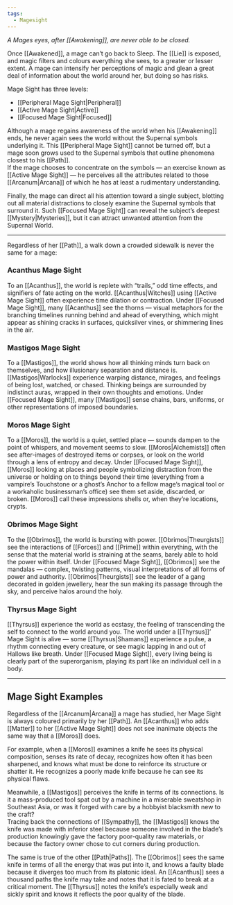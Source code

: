 ```yaml
---
tags:
  - Magesight
---
```

_A Mages eyes, after [[Awakening]], are never able to be closed._

Once [[Awakened]], a mage can’t go back to Sleep. The [[Lie]] is exposed, and magic filters and colours everything she sees, to a greater or lesser extent. A mage can intensify her perceptions of magic and glean a great deal of information about the world around her, but doing so has risks. 

Mage Sight has three levels: 
- [[Peripheral Mage Sight|Peripheral]] 
- [[Active Mage Sight|Active]] 
- [[Focused Mage Sight|Focused]]

Although a mage regains awareness of the world when his [[Awakening]] ends, he never again sees the world without the Supernal symbols underlying it. This [[Peripheral Mage Sight]] cannot be turned off, but a mage soon grows used to the Supernal symbols that outline phenomena closest to his [[Path]].\
If the mage chooses to concentrate on the symbols — an exercise known as [[Active Mage Sight]] — he perceives all the attributes related to those [[Arcanum|Arcana]] of which he has at least a rudimentary understanding. 

Finally, the mage can direct all his attention toward a single subject, blotting out all material distractions to closely examine the Supernal symbols that surround it. Such [[Focused Mage Sight]] can reveal the subject’s deepest [[Mystery|Mysteries]], but it can attract unwanted attention from the Supernal World.

---

Regardless of her [[Path]], a walk down a crowded sidewalk is never the same for a mage:

### Acanthus Mage Sight

To an [[Acanthus]], the world is replete with “trails,” odd time effects, and signifiers of fate acting on the world. [[Acanthus|Witches]] using [[Active Mage Sight]] often experience time dilation or contraction. Under [[Focused Mage Sight]], many [[Acanthus]] see the thorns — visual metaphors for the branching timelines running behind and ahead of everything, which might appear as shining cracks in surfaces, quicksilver vines, or shimmering lines in the air.

### Mastigos Mage Sight

To a [[Mastigos]], the world shows how all thinking minds turn back on themselves, and how illusionary separation and distance is. [[Mastigos|Warlocks]] experience warping distance, mirages, and feelings of being lost, watched, or chased. Thinking beings are surrounded by indistinct auras, wrapped in their own thoughts and emotions. Under [[Focused Mage Sight]], many [[Mastigos]] sense chains, bars, uniforms, or other representations of imposed boundaries.

### Moros Mage Sight

To a [[Moros]], the world is a quiet, settled place — sounds dampen to the point of whispers, and movement seems to slow. [[Moros|Alchemists]] often see after-images of destroyed items or corpses, or look on the world through a lens of entropy and decay. Under [[Focused Mage Sight]], [[Moros]] looking at places and people symbolizing distraction from the universe or holding on to things beyond their time (everything from a vampire’s Touchstone or a ghost’s Anchor to a fellow mage’s magical tool or a workaholic businessman’s office) see them set aside, discarded, or broken. [[Moros]] call these impressions shells or, when they’re locations, crypts.

### Obrimos Mage Sight

To the [[Obrimos]], the world is bursting with power. [[Obrimos|Theurgists]] see the interactions of [[Forces]] and [[Prime]] within everything, with the sense that the material world is straining at the seams, barely able to hold the power within itself. Under [[Focused Mage Sight]], [[Obrimos]] see the mandalas — complex, twisting patterns, visual interpretations of all forms of power and authority. [[Obrimos|Theurgists]] see the leader of a gang decorated in golden jewellery, hear the sun making its passage through the sky, and perceive halos around the holy.

### Thyrsus Mage Sight

[[Thyrsus]] experience the world as ecstasy, the feeling of transcending the self to connect to the world around you. The world under a [[Thyrsus]]’ Mage Sight is alive — some [[Thyrsus|Shamans]] experience a pulse, a rhythm connecting every creature, or see magic lapping in and out of Hallows like breath. Under [[Focused Mage Sight]], every living being is clearly part of the superorganism, playing its part like an individual cell in a body.

---

## Mage Sight Examples

Regardless of the [[Arcanum|Arcana]] a mage has studied, her Mage Sight is always coloured primarily by her [[Path]]. An [[Acanthus]] who adds [[Matter]] to her [[Active Mage Sight]] does not see inanimate objects the same way that a [[Moros]] does.

For example, when a [[Moros]] examines a knife he sees its physical composition, senses its rate of decay, recognizes how often it has been sharpened, and knows what must be done to reinforce its structure or shatter it. He recognizes a poorly made knife because he can see its physical flaws.

Meanwhile, a [[Mastigos]] perceives the knife in terms of its connections. Is it a mass-produced tool spat out by a machine in a miserable sweatshop in Southeast Asia, or was it forged with care by a hobbyist blacksmith new to the craft?\
Tracing back the connections of [[Sympathy]], the [[Mastigos]] knows the knife was made with inferior steel because someone involved in the blade’s production knowingly gave the factory poor-quality raw materials, or because the factory owner chose to cut corners during production.

The same is true of the other [[Path|Paths]]. The [[Obrimos]] sees the same knife in terms of all the energy that was put into it, and knows a faulty blade because it diverges too much from its platonic ideal. An [[Acanthus]] sees a thousand paths the knife may take and notes that it is fated to break at a critical moment. The [[Thyrsus]] notes the knife’s especially weak and sickly spirit and knows it reflects the poor quality of the blade.

